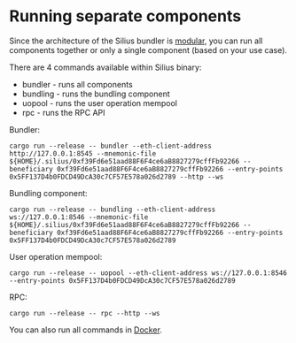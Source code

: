 # Running separate components

Since the architecture of the Silius bundler is [modular](../overview/architecture.md), you can run all components together or only a single component (based on your use case).

There are 4 commands available within Silius binary:

* bundler - runs all components
* bundling - runs the bundling component
* uopool - runs the user operation mempool
* rpc - runs the RPC API

Bundler:

```
cargo run --release -- bundler --eth-client-address http://127.0.0.1:8545 --mnemonic-file ${HOME}/.silius/0xf39Fd6e51aad88F6F4ce6aB8827279cffFb92266 --beneficiary 0xf39Fd6e51aad88F6F4ce6aB8827279cffFb92266 --entry-points 0x5FF137D4b0FDCD49DcA30c7CF57E578a026d2789 --http --ws
```

Bundling component:

```
cargo run --release -- bundling --eth-client-address ws://127.0.0.1:8546 --mnemonic-file ${HOME}/.silius/0xf39Fd6e51aad88F6F4ce6aB8827279cffFb92266 --beneficiary 0xf39Fd6e51aad88F6F4ce6aB8827279cffFb92266 --entry-points 0x5FF137D4b0FDCD49DcA30c7CF57E578a026d2789
```

User operation mempool:

```
cargo run --release -- uopool --eth-client-address ws://127.0.0.1:8546 --entry-points 0x5FF137D4b0FDCD49DcA30c7CF57E578a026d2789
```

RPC:

```
cargo run --release -- rpc --http --ws
```

You can also run all commands in [Docker](docker.md).
